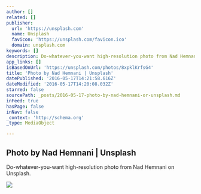 ```yaml
---
author: []
related: []
publisher:
  url: 'https://unsplash.com'
  name: Unsplash
  favicon: 'https://unsplash.com/favicon.ico'
  domain: unsplash.com
keywords: []
description: Do-whatever-you-want high-resolution photo from Nad Hemnani on Unsplash.
app_links: []
isBasedOnUrl: 'https://unsplash.com/photos/8xpklKrfsG4'
title: 'Photo by Nad Hemnani | Unsplash'
datePublished: '2016-05-17T14:21:58.616Z'
dateModified: '2016-05-17T14:20:08.032Z'
starred: false
sourcePath: _posts/2016-05-17-photo-by-nad-hemnani-or-unsplash.md
inFeed: true
hasPage: false
inNav: false
_context: 'http://schema.org'
_type: MediaObject

---
```

<article style=""><h1>Photo by Nad Hemnani | Unsplash</h1><p>Do-whatever-you-want high-resolution photo from Nad Hemnani on Unsplash.</p><img src="http://images.unsplash.com/photo-1445795916031-db3f62e22328?ixlib=rb-0.3.5&amp;q=80&amp;fm=jpg&amp;crop=entropy&amp;w=1080&amp;fit=max&amp;s=e1bf6a740710bf1732ddd8df11b2e881" /></article>